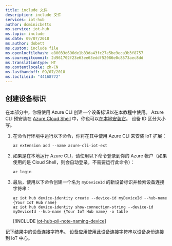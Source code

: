 ```yaml
---
title: include 文件
description: include 文件
services: iot-hub
author: dominicbetts
ms.service: iot-hub
ms.topic: include
ms.date: 09/07/2018
ms.author: dobett
ms.custom: include file
ms.openlocfilehash: e80033d696de1b83da43fc27e5be9eca3b3f8757
ms.sourcegitcommit: 2d961702f23e63ee63eddf52086e0c8573aec8dd
ms.translationtype: HT
ms.contentlocale: zh-CN
ms.lasthandoff: 09/07/2018
ms.locfileid: "44168772"
---
```

## <a name="create-a-device-identity"></a>创建设备标识

在本部分中，你将使用 Azure CLI 创建一个设备标识以在本教程中使用。 Azure CLI 预安装在 [Azure Cloud Shell](https://docs.microsoft.com/zure/cloud-shell/overview) 中，你也可以[在本地安装它](https://docs.microsoft.com/cli/azure/install-azure-cli?view=azure-cli-latest)。 设备 ID 区分大小写。

1. 在命令行环境中运行以下命令，你将在其中使用 Azure CLI 来安装 IoT 扩展：

    ```cmd/sh
    az extension add --name azure-cli-iot-ext
    ```

1. 如果是在本地运行 Azure CLI，请使用以下命令登录到你的 Azure 帐户（如果使用的是 Cloud Shell，则会自动登录，不需要运行此命令）：

    ```cmd/sh
    az login
    ```

1. 最后，使用以下命令创建一个名为 `myDeviceId` 的新设备标识并检索设备连接字符串：

    ```cmd/sh
    az iot hub device-identity create --device-id myDeviceId --hub-name {Your IoT Hub name}
    az iot hub device-identity show-connection-string --device-id myDeviceId --hub-name {Your IoT Hub name} -o table
    ```

   [!INCLUDE [iot-hub-pii-note-naming-device](iot-hub-pii-note-naming-device.md)]

记下结果中的设备连接字符串。 设备应用使用此设备连接字符串以设备身份连接到 IoT 中心。

<!-- images and links -->
